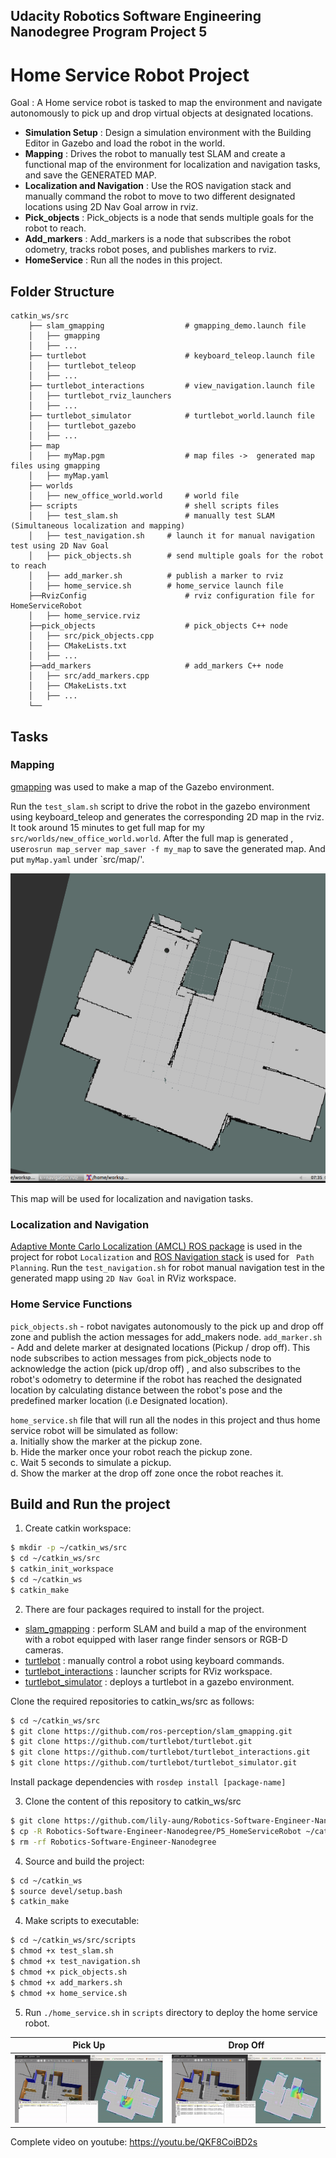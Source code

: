 ## Udacity Robotics Software Engineering Nanodegree Program Project 5
# Home Service Robot Project

Goal : A Home service robot is tasked to map the environment and navigate autonomously to pick up and drop virtual objects at designated locations.

* **Simulation Setup** : Design a simulation environment with the Building Editor in Gazebo and load the robot in the world.
* **Mapping** : Drives the robot to manually test SLAM and create a functional map of the environment for localization and navigation tasks, and save the GENERATED MAP.
* **Localization and Navigation** : Use the ROS navigation stack and manually command the robot to move to two different designated locations using 2D Nav Goal arrow in rviz.
* **Pick_objects** : Pick_objects is a node that sends multiple goals for the robot to reach.
* **Add_markers** : Add_markers is a node that subscribes the robot odometry, tracks robot poses, and publishes markers to rviz.
* **HomeService** : Run all the nodes in this project.

## Folder Structure
```
catkin_ws/src
    ├── slam_gmapping                  # gmapping_demo.launch file                   
    │   ├── gmapping
    │   ├── ...
    ├── turtlebot                      # keyboard_teleop.launch file
    │   ├── turtlebot_teleop
    │   ├── ...
    ├── turtlebot_interactions         # view_navigation.launch file      
    │   ├── turtlebot_rviz_launchers
    │   ├── ...
    ├── turtlebot_simulator            # turtlebot_world.launch file 
    │   ├── turtlebot_gazebo
    │   ├── ...
    ├── map                          
    │   ├── myMap.pgm                  # map files ->  generated map files using gmapping
    │   ├── myMap.yaml           	   
    ├── worlds                          
    │   ├── new_office_world.world     # world file
    ├── scripts                        # shell scripts files
    │   ├── test_slam.sh               # manually test SLAM (Simultaneous localization and mapping)
	│   ├── test_navigation.sh     # launch it for manual navigation test using 2D Nav Goal 
	│   ├── pick_objects.sh        # send multiple goals for the robot to reach
	│   ├── add_marker.sh          # publish a marker to rviz
	│   ├── home_service.sh        # home_service launch file
    ├──RvizConfig                      # rviz configuration file for HomeServiceRobot
    │   ├── home_service.rviz
    ├──pick_objects                    # pick_objects C++ node
    │   ├── src/pick_objects.cpp
	│   ├── CMakeLists.txt
    │   ├── ...
    ├──add_markers                     # add_markers C++ node
    │   ├── src/add_markers.cpp
	│   ├── CMakeLists.txt	
    │   ├── ...
    └──
```

## Tasks

### Mapping
[gmapping](http://wiki.ros.org/gmapping) was used to make a map of the Gazebo environment. 

Run the `test_slam.sh` script to drive the robot in the gazebo environment using keyboard_teleop and generates the corresponding 2D map in the rviz. 
It took around 15 minutes to get full map for my `src/worlds/new_office_world.world`. After the full map is generated , use`rosrun map_server map_saver -f my_map` to save the generated map. 
And put `myMap.yaml`  under `src/map/'.
<p align="center">
  <img src="./images/gmaping_map.png"/>
</p> 
This map will be used for localization and navigation tasks.

### Localization and Navigation

[Adaptive Monte Carlo Localization (AMCL) ROS package](http://wiki.ros.org/amcl) is used in the project for robot `Localization` and [ROS Navigation stack](http://wiki.ros.org/navigation) is used for ` Path Planning`. 
Run the `test_navigation.sh` for robot manual navigation test in the generated mapp using `2D Nav Goal` in RViz workspace.

### Home Service Functions

`pick_objects.sh` - robot navigates autonomously to the pick up and drop off zone and publish the action messages for add_makers node.
`add_marker.sh` - Add and delete marker at designated locations (Pickup / drop off). This node subscribes to action messages from pick_objects node to acknowledge the action (pick up/drop off) , and also subscribes to the robot's odometry to determine if the robot has reached the designated location by calculating distance between the robot's pose and the predefined marker location (i.e Designated location).

`home_service.sh` file that will run all the nodes in this project and thus home service robot will be simulated as follow:<br/>
a. Initially show the marker at the pickup zone.<br/>
b. Hide the marker once your robot reach the pickup zone.<br/>
c. Wait 5 seconds to simulate a pickup.<br/>
d. Show the marker at the drop off zone once the robot reaches it.

## Build and Run the project 	

1. Create catkin workspace:
```sh
$ mkdir -p ~/catkin_ws/src
$ cd ~/catkin_ws/src
$ catkin_init_workspace
$ cd ~/catkin_ws
$ catkin_make
```

2. There are four packages required to install for the project.

- [slam_gmapping](http://wiki.ros.org/slam_gmapping) : perform SLAM and build a map of the environment with a robot equipped with laser range finder sensors or RGB-D cameras.
- [turtlebot](http://wiki.ros.org/turtlebot) : manually control a robot using keyboard commands.
- [turtlebot_interactions](http://wiki.ros.org/turtlebot_interactions) : launcher scripts for RViz workspace.
- [turtlebot_simulator](http://wiki.ros.org/turtlebot_simulator) : deploys a turtlebot in a gazebo environment.

Clone the required repositories to catkin_ws/src as follows:
```sh
$ cd ~/catkin_ws/src
$ git clone https://github.com/ros-perception/slam_gmapping.git
$ git clone https://github.com/turtlebot/turtlebot.git
$ git clone https://github.com/turtlebot/turtlebot_interactions.git
$ git clone https://github.com/turtlebot/turtlebot_simulator.git
```
Install package dependencies with `rosdep install [package-name]`

3. Clone the content of this repository to catkin_ws/src
```sh
$ git clone https://github.com/lily-aung/Robotics-Software-Engineer-Nanodegree.git
$ cp -R Robotics-Software-Engineer-Nanodegree/P5_HomeServiceRobot ~/catkin_ws/src
$ rm -rf Robotics-Software-Engineer-Nanodegree

```
4. Source and build the project:
```sh
$ cd ~/catkin_ws
$ source devel/setup.bash
$ catkin_make
```

4. Make scripts to executable:
```sh
$ cd ~/catkin_ws/src/scripts
$ chmod +x test_slam.sh
$ chmod +x test_navigation.sh
$ chmod +x pick_objects.sh
$ chmod +x add_markers.sh
$ chmod +x home_service.sh
```
5. Run `./home_service.sh` in `scripts` directory to deploy the home service robot.


Pick Up            |  Drop Off
:-------------------------:|:-------------------------:
![PickUp](./videos/PickUp.gif)  |  ![DropOff](./videos/DropOff.gif)

Complete video on youtube: https://youtu.be/QKF8CoiBD2s
